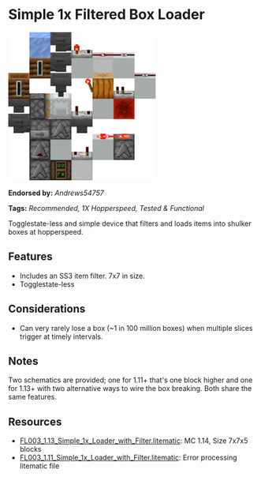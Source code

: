 # Simple 1x Filtered Box Loader
<img alt="Simple_1x_Loader_with_Filter.png" src="images/Simple_1x_Loader_with_Filter.png?raw=1" height="300px">

**Endorsed by:** *Andrews54757*

**Tags:** *Recommended, 1X Hopperspeed, Tested & Functional*

Togglestate-less and simple device that filters and loads items into shulker boxes at hopperspeed.

## Features
- Includes an SS3 item filter. 7x7 in size.
- Togglestate-less

## Considerations
- Can very rarely lose a box (~1 in 100 million boxes) when multiple slices trigger at timely intervals.

## Notes
Two schematics are provided; one for 1.11+ that's one block higher and one for 1.13+ with two alternative ways to wire the box breaking. Both share the same features.

## Resources
- [FL003_1.13_Simple_1x_Loader_with_Filter.litematic](attachments/FL003_1.13_Simple_1x_Loader_with_Filter.litematic): MC 1.14, Size 7x7x5 blocks
- [FL003_1.11_Simple_1x_Loader_with_Filter.litematic](attachments/FL003_1.11_Simple_1x_Loader_with_Filter.litematic): Error processing litematic file
